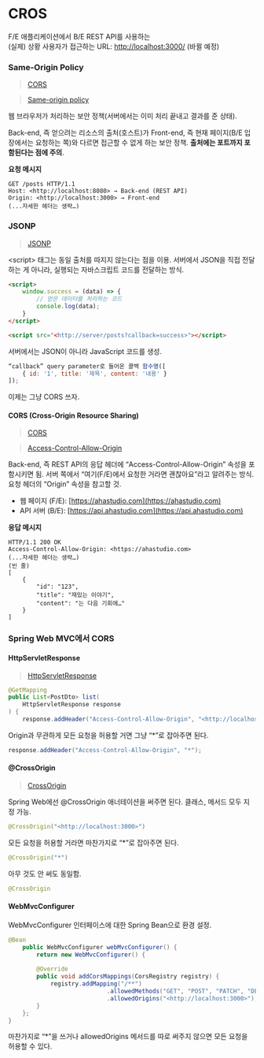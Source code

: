 # CROS

F/E 애플리케이션에서 B/E REST API를 사용하는 \
(실제) 상황 사용자가 접근하는 URL: [http://localhost:3000/](http://localhost:3000/) (바뀔 예정)

### Same-Origin Policy

> [CORS](https://github.com/ahastudio/til/blob/main/http/20201205-cors.md)

> [Same-origin policy](https://developer.mozilla.org/ko/docs/Web/Security/Same-origin\_policy)

웹 브라우저가 처리하는 보안 정책(서버에서는 이미 처리 끝내고 결과를 준 상태).

Back-end, 즉 얻으려는 리소스의 출처(호스트)가 Front-end, 즉 현재 페이지(B/E 입장에서는 요청하는 쪽)와 다르면 접근할 수 없게 하는 보안 정책. **출처에는 포트까지 포함된다는 점에 주의**.

**요청 메시지**

```
GET /posts HTTP/1.1
Host: <http://localhost:8080> → Back-end (REST API)
Origin: <http://localhost:3000> → Front-end
(...자세한 헤더는 생략…)
```

### JSONP

> [JSONP](https://ko.wikipedia.org/wiki/JSONP)

\<script> 태그는 동일 출처를 따지지 않는다는 점을 이용. 서버에서 JSON을 직접 전달하는 게 아니라, 실행되는 자바스크립트 코드를 전달하는 방식.

```html
<script>
	window.success = (data) => {
		// 얻은 데이터를 처리하는 코드
		console.log(data);
	}
</script>

<script src="<http://server/posts?callback=success>"></script>
```

서버에서는 JSON이 아니라 JavaScript 코드를 생성.

```jsx
“callback” query parameter로 들어온 콜백 함수명([
	{ id: '1', title: '제목', content: '내용' }
]);
```

이제는 그냥 CORS 쓰자.

#### CORS (Cross-Origin Resource Sharing)

> [CORS](https://developer.mozilla.org/ko/docs/Web/HTTP/CORS)

> [Access-Control-Allow-Origin](https://developer.mozilla.org/ko/docs/Web/HTTP/Headers/Access-Control-Allow-Origin)

Back-end, 즉 REST API의 응답 헤더에 “Access-Control-Allow-Origin” 속성을 포함시키면 됨. 서버 쪽에서 “여기(F/E)에서 요청한 거라면 괜찮아요”라고 알려주는 방식. 요청 헤더의 “Origin” 속성을 참고할 것.

* 웹 페이지 (F/E): [https://ahastudio.com](https://ahastudio.com)
* API 서버 (B/E): [https://api.ahastudio.com](https://api.ahastudio.com)

**응답 메시지**

```
HTTP/1.1 200 OK
Access-Control-Allow-Origin: <https://ahastudio.com>
(...자세한 헤더는 생략…)
(빈 줄)
[
	{
		"id": "123",
		"title": "재밌는 이야기",
		"content": "는 다음 기회에…"
	}
]
```

### Spring Web MVC에서 CORS

#### HttpServletResponse

> [HttpServletResponse](https://javaee.github.io/javaee-spec/javadocs/javax/servlet/http/HttpServletResponse.html)

```java
@GetMapping
public List<PostDto> list(
	HttpServletResponse response
) {
	response.addHeader("Access-Control-Allow-Origin", "<http://localhost:3000>");
```

Origin과 무관하게 모든 요청을 허용할 거면 그냥 “\*”로 잡아주면 된다.

```java
response.addHeader("Access-Control-Allow-Origin", "*");
```

#### @CrossOrigin

> [CrossOrigin](https://docs.spring.io/spring-framework/docs/current/javadoc-api/org/springframework/web/bind/annotation/CrossOrigin.html)

Spring Web에선 @CrossOrigin 애너테이션을 써주면 된다. 클래스, 메서드 모두 지정 가능.

```java
@CrossOrigin("<http://localhost:3000>")
```

모든 요청을 허용할 거라면 마찬가지로 “\*”로 잡아주면 된다.

```java
@CrossOrigin("*")
```

아무 것도 안 써도 동일함.

```java
@CrossOrigin
```

#### WebMvcConfigurer

WebMvcConfigurer 인터페이스에 대한 Spring Bean으로 환경 설정.

```java
@Bean
	public WebMvcConfigurer webMvcConfigurer() {
		return new WebMvcConfigurer() {
		
		@Override
		public void addCorsMappings(CorsRegistry registry) {
			registry.addMapping("/**")
							.allowedMethods("GET", "POST", "PATCH", "DELETE", "OPTIONS")
							.allowedOrigins("<http://localhost:3000>");
		}
	};
}
```

마찬가지로 “\*”을 쓰거나 allowedOrigins 메서드를 따로 써주지 않으면 모든 요청을 허용할 수 있다.
